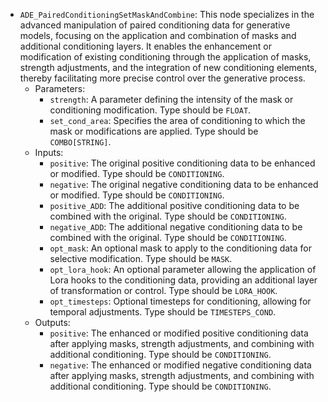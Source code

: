- `ADE_PairedConditioningSetMaskAndCombine`: This node specializes in the advanced manipulation of paired conditioning data for generative models, focusing on the application and combination of masks and additional conditioning layers. It enables the enhancement or modification of existing conditioning through the application of masks, strength adjustments, and the integration of new conditioning elements, thereby facilitating more precise control over the generative process.
    - Parameters:
        - `strength`: A parameter defining the intensity of the mask or conditioning modification. Type should be `FLOAT`.
        - `set_cond_area`: Specifies the area of conditioning to which the mask or modifications are applied. Type should be `COMBO[STRING]`.
    - Inputs:
        - `positive`: The original positive conditioning data to be enhanced or modified. Type should be `CONDITIONING`.
        - `negative`: The original negative conditioning data to be enhanced or modified. Type should be `CONDITIONING`.
        - `positive_ADD`: The additional positive conditioning data to be combined with the original. Type should be `CONDITIONING`.
        - `negative_ADD`: The additional negative conditioning data to be combined with the original. Type should be `CONDITIONING`.
        - `opt_mask`: An optional mask to apply to the conditioning data for selective modification. Type should be `MASK`.
        - `opt_lora_hook`: An optional parameter allowing the application of Lora hooks to the conditioning data, providing an additional layer of transformation or control. Type should be `LORA_HOOK`.
        - `opt_timesteps`: Optional timesteps for conditioning, allowing for temporal adjustments. Type should be `TIMESTEPS_COND`.
    - Outputs:
        - `positive`: The enhanced or modified positive conditioning data after applying masks, strength adjustments, and combining with additional conditioning. Type should be `CONDITIONING`.
        - `negative`: The enhanced or modified negative conditioning data after applying masks, strength adjustments, and combining with additional conditioning. Type should be `CONDITIONING`.
